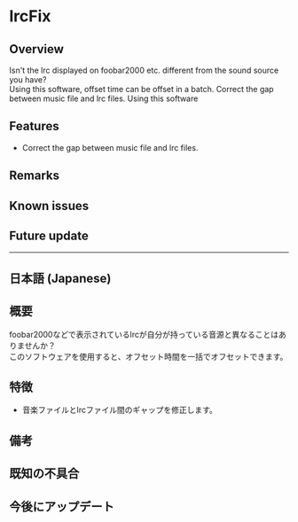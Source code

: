 # lrcFix

## Overview
Isn't the lrc displayed on foobar2000 etc. different from the sound source you have?  
Using this software, offset time can be offset in a batch.
Correct the gap between music file and lrc files. Using this software

## Features
* Correct the gap between music file and lrc files. 

## Remarks

## Known issues

## Future update

-----------------------------------------------------------------------------------------------------------

## 日本語 (Japanese)

## 概要
foobar2000などで表示されているlrcが自分が持っている音源と異なることはありませんか？  
このソフトウェアを使用すると、オフセット時間を一括でオフセットできます。 

## 特徴
* 音楽ファイルとlrcファイル間のギャップを修正します。

## 備考

## 既知の不具合

## 今後にアップデート

